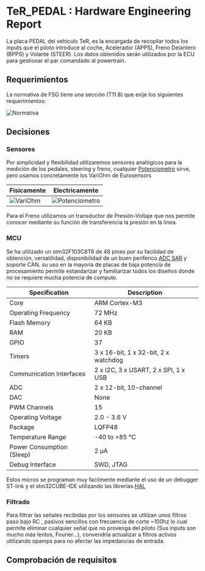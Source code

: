 # TeR_PEDAL : Hardware Engineering Report
La placa PEDAL del vehiculo TeR, es la encargada de recopilar todos los inputs que el piloto introduce al coche, Acelerador (APPS), 
Freno Delantero (BPPS) y Volante (STEER). Los datos obtenidos serán utilizados por la ECU para gestionar el par comandado al powertrain.
## Requerimientos
La normativa de FSG tiene una sección (T11.8) que exije los siguientes requerimientos:

![Normativa](NormativaPedal.png)
## Decisiones

### Sensores
  Por simplicidad y flexibilidad utilizaremos sensores analógicos para la medición de los pedales, steering y freno, cualquier [Potenciometro](https://es.wikipedia.org/wiki/Potenci%C3%B3metro)
  sirve, pero usamos concretamente los VariOhm de Eurosensors


|Fisicamente                                                                                                                 | Electricamente                         |
|----------------------------------------------------------------------------------------------------------------------------|----------------------------------------|
|   ![VariOhm](https://www.variohm.com/images/content/slides/product-images/20_product-image_680x600.jpg?11:57:48&_e=.jpg)   |  ![Potenciometro](Potenciometro.png)   |


Para el Freno utilizamos un transductor de Presión-Voltaje que nos permite conocer mediante su función de transferencia la presión en la linea.

### MCU
  Se ha utilizado un stm32F103C8T6 de 48 pines por su facilidad de obtención, versatilidad, disponibilidad de un buen periferico [ADC SAR](https://en.wikipedia.org/wiki/Successive-approximation_ADC) y soporte CAN.
  su uso en la mayoría de placas de baja potencia de procesamiento permite estandarizar y familiarizar todos los diseños donde no se requiere mucha potencia de computo.
  
  | Specification               | Description                          |
  |-----------------------------|--------------------------------------|
  | Core                        | ARM Cortex-M3                        |
  | Operating Frequency         | 72 MHz                               |
  | Flash Memory                | 64 KB                                |
  | RAM                         | 20 KB                                |
  | GPIO                        | 37                                   |
  | Timers                      | 3 x 16-bit, 1 x 32-bit, 2 x watchdog |
  | Communication Interfaces    | 2 x I2C, 3 x USART, 2 x SPI, 1 x USB |
  | ADC                         | 2 x 12-bit, 10-channel               |
  | DAC                         | None                                 |
  | PWM Channels                | 15                                   |
  | Operating Voltage           | 2.0 - 3.6 V                          |
  | Package                     | LQFP48                               |
  | Temperature Range           | -40 to +85 °C                        |
  | Power Consumption (Sleep)   | 2 µA                                 |
  | Debug Interface             | SWD, JTAG                            |
  
  Estos micros se programan muy facilmente mediante el uso de un debugger ST-link y el stm32CUBE-IDE utilizando las librerías [HAL](https://es.wikipedia.org/wiki/Capa_de_abstracci%C3%B3n_de_hardware)



### Filtrado 
Para filtrar las señales recibidas por los sensores se utilizan unos filtros paso bajo RC , pasivos sencillos con frecuencia de corte ~100hz lo cual permite eliminar cualquier señal que 
no provenga del piloto (Sus inputs son mucho más lentos, Fourier...), convendría actualizar a filtros activos utilizando opamps para no afectar las impedancias de entrada.


## Comprobación de requisitos
